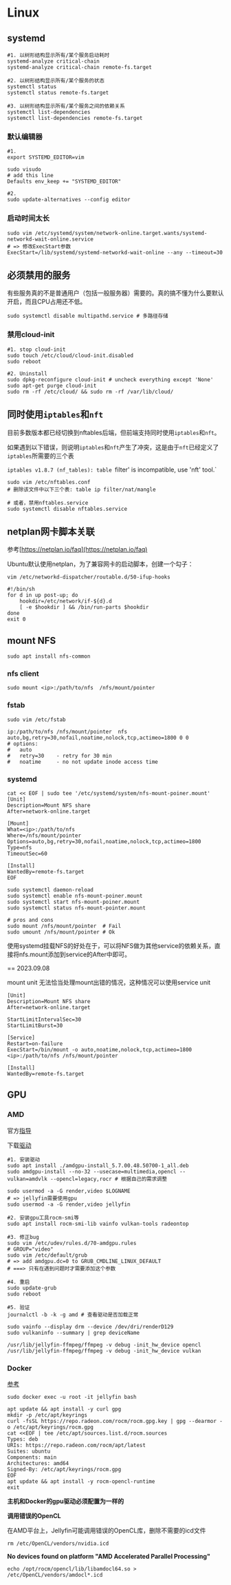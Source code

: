 
# Linux

## systemd 

```shell
#1. 以树形结构显示所有/某个服务启动耗时
systemd-analyze critical-chain
systemd-analyze critical-chain remote-fs.target

#2. 以树形结构显示所有/某个服务的状态
systemctl status
systemctl status remote-fs.target

#3. 以树形结构显示所有/某个服务之间的依赖关系
systemctl list-dependencies
systemctl list-dependencies remote-fs.target
```

### 默认编辑器

```shell
#1.
export SYSTEMD_EDITOR=vim 

sudo visudo
# add this line
Defaults env_keep += "SYSTEMD_EDITOR"

#2.
sudo update-alternatives --config editor
```

### 启动时间太长

```shell
sudo vim /etc/systemd/system/network-online.target.wants/systemd-networkd-wait-online.service
# => 修改ExecStart参数
ExecStart=/lib/systemd/systemd-networkd-wait-online --any --timeout=30
```

## 必须禁用的服务

有些服务真的不是普通用户（包括一般服务器）需要的。真的搞不懂为什么要默认开启，而且CPU占用还不低。

```shell
sudo systemctl disable multipathd.service # 多路径存储
```

### 禁用cloud-init

```shell
#1. stop cloud-init 
sudo touch /etc/cloud/cloud-init.disabled
sudo reboot 

#2. Uninstall 
sudo dpkg-reconfigure cloud-init # uncheck everything except 'None'
sudo apt-get purge cloud-init
sudo rm -rf /etc/cloud/ && sudo rm -rf /var/lib/cloud/
```

## 同时使用`iptables`和`nft`

目前多数版本都已经切换到nftables后端，但前端支持同时使用`iptables`和`nft`。

如果遇到以下错误，则说明`iptables`和`nft`产生了冲突，这是由于`nft`已经定义了`iptables`所需要的三个表

`iptables v1.8.7 (nf_tables): table `filter' is incompatible, use 'nft' tool.`

```shell
sudo vim /etc/nftables.conf
# 删除该文件中以下三个表: table ip filter/nat/mangle

# 或者，禁用nftables.service
sudo systemctl disable nftables.service 
```

## netplan网卡脚本关联

参考[https://netplan.io/faq](https://netplan.io/faq)

Ubuntu默认使用netplan，为了兼容网卡的启动脚本，创建一个勾子：

```shell
vim /etc/networkd-dispatcher/routable.d/50-ifup-hooks

#!/bin/sh
for d in up post-up; do
    hookdir=/etc/network/if-${d}.d
    [ -e $hookdir ] && /bin/run-parts $hookdir
done
exit 0
```

## mount NFS 

```shell
sudo apt install nfs-common
```

### nfs client 

```shell
sudo mount <ip>:/path/to/nfs  /nfs/mount/pointer
```

### fstab 

```shell 
sudo vim /etc/fstab 

ip:/path/to/nfs /nfs/mount/pointer  nfs auto,bg,retry=30,nofail,noatime,nolock,tcp,actimeo=1800 0 0
# options: 
#   auto
#   retry=30    - retry for 30 min
#   noatime     - no not update inode access time
```

### systemd 

```shell 
cat << EOF | sudo tee '/etc/systemd/system/nfs-mount-poiner.mount'
[Unit]
Description=Mount NFS share
After=network-online.target

[Mount]
What=<ip>:/path/to/nfs
Where=/nfs/mount/pointer
Options=auto,bg,retry=30,nofail,noatime,nolock,tcp,actimeo=1800
Type=nfs
TimeoutSec=60

[Install]
WantedBy=remote-fs.target
EOF

sudo systemctl daemon-reload
sudo systemctl enable nfs-mount-poiner.mount
sudo systemctl start nfs-mount-poiner.mount
sudo systemctl status nfs-mount-pointer.mount

# pros and cons 
sudo mount /nfs/mount/pointer  # Fail
sudo umount /nfs/mount/pointer # Ok
```

使用systemd挂载NFS的好处在于，可以将NFS做为其他service的依赖关系，直接将nfs.mount添加到service的After中即可。

== 2023.09.08 

mount unit 无法恰当处理mount出错的情况，这种情况可以使用service unit

```shell
[Unit]
Description=Mount NFS share
After=network-online.target

StartLimitIntervalSec=30
StartLimitBurst=30

[Service]
Restart=on-failure
ExecStart=/bin/mount -o auto,noatime,nolock,tcp,actimeo=1800 <ip>:/path/to/nfs /nfs/mount/pointer

[Install]
WantedBy=remote-fs.target
```

## GPU

### AMD 

官方[指导](https://amdgpu-install.readthedocs.io/en/latest/)

下载[驱动](https://www.amd.com/en/support/linux-drivers)

```shell
#1. 安装驱动
sudo apt install ./amdgpu-install_5.7.00.48.50700-1_all.deb
sudo amdgpu-install --no-32 --usecase=multimedia,opencl --vulkan=amdvlk --opencl=legacy,rocr # 根据自己的需求调整

sudo usermod -a -G render,video $LOGNAME
# => jellyfin需要使用gpu
sudo usermod -a -G render,video jellyfin

#2. 安装gpu工具rocm-smi等
sudo apt install rocm-smi-lib vainfo vulkan-tools radeontop

#3. 修正bug
sudo vim /etc/udev/rules.d/70-amdgpu.rules
# GROUP="video"
sudo vim /etc/default/grub
# => add amdgpu.dc=0 to GRUB_CMDLINE_LINUX_DEFAULT
# ===> 只有在遇到问题时才需要添加这个参数

#4. 重启
sudo update-grub
sudo reboot

#5. 验证 
journalctl -b -k -g amd # 查看驱动是否加载正常

sudo vainfo --display drm --device /dev/dri/renderD129
sudo vulkaninfo --summary | grep deviceName

/usr/lib/jellyfin-ffmpeg/ffmpeg -v debug -init_hw_device opencl
/usr/lib/jellyfin-ffmpeg/ffmpeg -v debug -init_hw_device vulkan
```

### Docker 

[参考](https://jellyfin.org/docs/general/administration/hardware-acceleration/amd/#configure-with-linux-virtualization)

```shell
sudo docker exec -u root -it jellyfin bash

apt update && apt install -y curl gpg
mkdir -p /etc/apt/keyrings
curl -fsSL https://repo.radeon.com/rocm/rocm.gpg.key | gpg --dearmor -o /etc/apt/keyrings/rocm.gpg
cat <<EOF | tee /etc/apt/sources.list.d/rocm.sources
Types: deb
URIs: https://repo.radeon.com/rocm/apt/latest
Suites: ubuntu
Components: main
Architectures: amd64
Signed-By: /etc/apt/keyrings/rocm.gpg
EOF
apt update && apt install -y rocm-opencl-runtime
exit
```

**主机和Docker的gpu驱动必须配置为一样的**

**调用错误的OpenCL**

在AMD平台上，Jellyfin可能调用错误的OpenCL库，删除不需要的icd文件

`rm /etc/OpenCL/vendors/nvidia.icd`

**No devices found on platform "AMD Accelerated Parallel Processing"**

`echo /opt/rocm/opencl/lib/libamdocl64.so > /etc/OpenCL/vendors/amdocl*.icd` 
